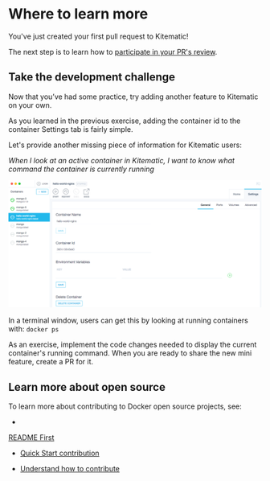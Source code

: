 <!--[metadata]>
+++
title = "Where to learn more"
description = "Explains next steps after the tour"
keywords = ["Kitematic, open source, contribute, contributor, tour, development, contribute"]
[menu.main]
parent= "smn_kitematic_contrib"
weight=6
+++
<![end-metadata]-->

# Where to learn more

You've just created your first pull request to Kitematic!

The next
step is to learn how to <a href="http://docs.docker.com/opensource/workflow/review-pr/" target="_blank">participate in your PR's
review</a>.

## Take the development challenge

Now that you’ve had some practice, try adding another feature to Kitematic on your own.

As you learned in the previous exercise, adding the container id to the container Settings tab is fairly simple.

Let's provide another missing piece of information for Kitematic users:

_When I look at an active container in Kitematic, I want to know what command the container is currently running_

![An active container in Kitematic](images/kitematic_gui_container_id.png)

In a terminal window, users can get this by looking at running containers with: `docker ps`

As an exercise, implement the code changes needed to display the current container's running command. When you are ready to share the new mini feature, create a PR for it.

## Learn more about open source
To learn more about contributing to Docker open source projects, see:

* <a href="http://docs.docker.com/opensource/project/who-written-for/" target="_blank">
 README First</a>

* <a href="http://docs.docker.com/opensource/code/" target="_blank"> Quick Start contribution </a>

* <a href="http://docs.docker.com/opensource/workflow/make-a-contribution/" target="_blank"> Understand how to contribute </a>

